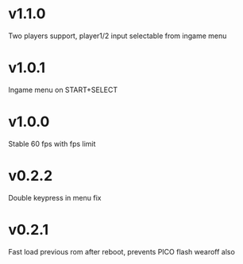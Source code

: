 # v1.1.0

Two players support, player1/2 input selectable from ingame menu

# v1.0.1

Ingame menu on START+SELECT

# v1.0.0

Stable 60 fps with fps limit

# v0.2.2

Double keypress in menu fix

# v0.2.1

Fast load previous rom after reboot, prevents PICO flash wearoff also

